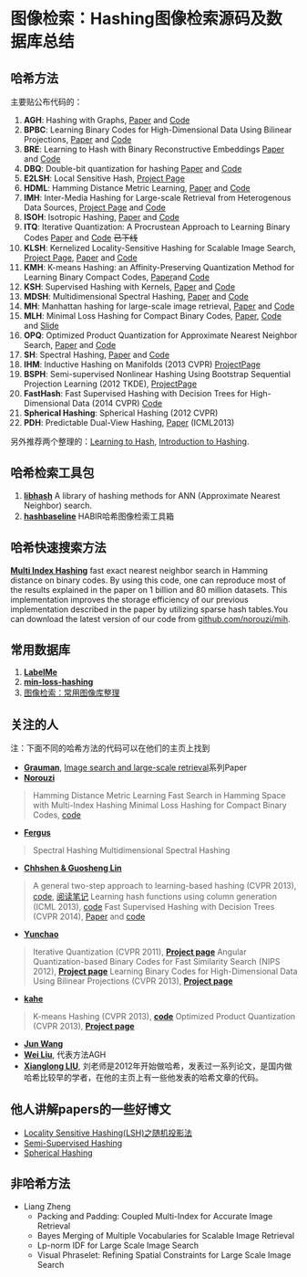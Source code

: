 # 图像检索：Hashing图像检索源码及数据库总结

## 哈希方法

主要贴公布代码的：

1. **AGH**: Hashing with Graphs, [Paper](http://machinelearning.wustl.edu/mlpapers/paper_files/ICML2011Liu_6.pdf) and [Code](http://www.ee.columbia.edu/~wliu/Anchor_Graph_Hash.zip)
2. **BPBC**: Learning Binary Codes for High-Dimensional Data Using Bilinear Projections, [Paper](https://www.unc.edu/~yunchao/papers/CVPR13.pdf) and [Code](https://www.unc.edu/~yunchao/bpbc.htm)
3. **BRE**: Learning to Hash with Binary Reconstructive Embeddings [Paper](http://www.cse.ohio-state.edu/~kulis/pubs/bre_nips.pdf) and [Code](http://www.cse.ohio-state.edu/~kulis/bre/bre.tar.gz)
4. **DBQ**: Double-bit quantization for hashing [Paper](http://cs.nju.edu.cn/lwj/paper/AAAI12_DBQ.pdf) and [Code](http://cs.nju.edu.cn/lwj/code/DBQ.rar)
5. **E2LSH**: Local Sensitive Hash, [Project Page](http://www.mit.edu/~andoni/LSH/)
6. **HDML**: Hamming Distance Metric Learning, [Paper](http://www.cs.toronto.edu/~norouzi/research/papers/hdml.pdf) and [Code](https://github.com/norouzi/hdml)
7. **IMH**: Inter-Media Hashing for Large-scale Retrieval from Heterogenous Data Sources, [Project Page](http://staff.itee.uq.edu.au/shenht/UQ_IMH) and [Code](http://staff.itee.uq.edu.au/shenht/UQ_IMH/imh.7z)
8. **ISOH**: Isotropic Hashing, [Paper](http://cs.nju.edu.cn/lwj/paper/NIPS12-IsoHash.pdf) and [Code](http://cs.nju.edu.cn/lwj/code/IsoHash.zip)
9. **ITQ**: Iterative Quantization: A Procrustean Approach to Learning Binary Codes [Paper](https://www.unc.edu/~yunchao/papers/CVPR11_a.pdf) and [Code](https://www.unc.edu/~yunchao/code/smallcode.zip) ~~已下线~~
10. **KLSH**: Kernelized Locality-Sensitive Hashing for Scalable Image Search, [Project Page](http://www.cse.ohio-state.edu/~kulis/klsh/klsh.htm), [Paper](http://www.cse.ohio-state.edu/~kulis/pubs/iccv_klsh.pdf) and [Code](http://www.cse.ohio-state.edu/~kulis/klsh/klsh_code.tar.gz)
11. **KMH**: K-means Hashing: an Affinity-Preserving Quantization Method for Learning Binary Compact Codes, [Paper](http://131.107.65.14/en-us/um/people/kahe/publications/cvpr13kmh.pdf)and [Code](http://131.107.65.14/en-us/um/people/kahe/cvpr13/matlab_KMH_release_v1.1.rar)
12. **KSH**: Supervised Hashing with Kernels, [Paper](http://www.ee.columbia.edu/~wliu/CVPR12_ksh.pdf) and [Code](http://www.ee.columbia.edu/~wliu/ksh_code.zip)
13. **MDSH**: Multidimensional Spectral Hashing, [Paper](http://people.csail.mit.edu/torralba/publications/msh_eccv12.pdf) and [Code](http://www.cs.huji.ac.il/~yweiss/export2.tar)
14. **MH**: Manhattan hashing for large-scale image retrieval, [Paper](http://cs.nju.edu.cn/lwj/paper/SIGIR12_MH.pdf) and [Code](http://cs.nju.edu.cn/lwj/code/MH.rar)
15. **MLH**: Minimal Loss Hashing for Compact Binary Codes, [Paper](http://www.cs.toronto.edu/~norouzi/research/papers/min_loss_hash.pdf), [Code](http://www.cs.toronto.edu/~norouzi/research/mlh/) and [Slide](http://www.cs.toronto.edu/~norouzi/research/slides/mlh-icml.ppt)
16. **OPQ**: Optimized Product Quantization for Approximate Nearest Neighbor Search, [Paper](http://131.107.65.14/en-us/um/people/kahe/publications/cvpr13opq.pdf) and [Code](http://131.107.65.14/en-us/um/people/kahe/cvpr13/matlab_OPQ_release_v1.1.rar)
17. **SH**: Spectral Hashing, [Paper](http://people.csail.mit.edu/torralba/publications/spectralhashing.pdf) and [Code](http://www.cs.huji.ac.il/~yweiss/SpectralHashing/sh.zip)
18. **IHM**: Inductive Hashing on Manifolds (2013 CVPR) [ProjectPage](http://cs.adelaide.edu.au/~chhshen/projects/inductive_hashing/)
19. **BSPH**: Semi-supervised Nonlinear Hashing Using Bootstrap Sequential Projection Learning (2012 TKDE), [ProjectPage](http://appsrv.cse.cuhk.edu.hk/~jkzhu/bnsplh/)
20. **FastHash**: Fast Supervised Hashing with Decision Trees for High-Dimensional Data (2014 CVPR) [Code](https://bitbucket.org/chhshen/fasthash)
21. **Spherical Hashing**: Spherical Hashing (2012 CVPR)
22. **PDH**: Predictable Dual-View Hashing, [Paper](http://www.umiacs.umd.edu/~jhchoi/paper/icml2013_pdh.pdf) (ICML2013)

另外推荐两个整理的：[Learning to Hash](http://cs.nju.edu.cn/lwj/L2H.html), [Introduction to Hashing](http://stoudemireyan32.wix.com/yanli#!introduction-to-hashing/c1z2j).

## 哈希检索工具包
1. [**libhash**](https://github.com/jiaxiang-wu/libhash) A library of hashing methods for ANN (Approximate Nearest Neighbor) search.
2. [**hashbaseline**](http://yongyuan.name/blog/habir-updated-to-version-2.html) HABIR哈希图像检索工具箱

## 哈希快速搜索方法

[**Multi Index Hashing**](http://www.cs.toronto.edu/~norouzi/research/mih/) fast exact nearest neighbor search in Hamming distance on binary codes. By using this code, one can reproduce most of the results explained in the paper on 1 billion and 80 million datasets. This implementation improves the storage efficiency of our previous implementation described in the paper by utilizing sparse hash tables.You can download the latest version of our code from [github.com/norouzi/mih](https://github.com/norouzi/mih).

## 常用数据库

1. [**LabelMe**](http://www.cs.toronto.edu/~norouzi/research/mlh/data/LabelMe_gist.mat)
2. [**min-loss-hashing**](https://github.com/willard-yuan/min-loss-hashing/tree/master/matlab)
3. [图像检索：常用图像库整理](http://yongyuan.name/blog/database-for-cbir.html)

## 关注的人

注：下面不同的哈希方法的代码可以在他们的主页上找到

- [**Grauman**](http://cs.nyu.edu/~fergus/pmwiki/pmwiki.php?n=PmWiki.Publications), [Image search and large-scale retrieval](https://www.cs.utexas.edu/~grauman/research/pubs-by-topic.html#Fast_similarity_search_and_image)系列Paper
- [**Norouzi**](http://www.cs.toronto.edu/~norouzi/)

> Hamming Distance Metric Learning
> Fast Search in Hamming Space with Multi-Index Hashing 
> Minimal Loss Hashing for Compact Binary Codes, [code](http://www.cs.toronto.edu/~norouzi/research/mlh/)

- [**Fergus**](http://cs.nyu.edu/~fergus/pmwiki/pmwiki.php?n=PmWiki.Publications)

> Spectral Hashing
> Multidimensional Spectral Hashing

- [**Chhshen & Guosheng Lin**](http://cs.adelaide.edu.au/~chhshen/notes.html)

> A general two-step approach to learning-based hashing (CVPR 2013), [code](https://bitbucket.org/guosheng/two-step-hashing), [阅读笔记](http://www.dreamingo.com:9999/blog/General%20Two%20Step%20Approach%20to%20Learning%20Ba)
> Learning hash functions using column generation (ICML 2013), [code](https://bitbucket.org/guosheng/column-generation-hashing)
> Fast Supervised Hashing with Decision Trees (CVPR 2014), [Paper](https://arxiv.org/pdf/1404.1561v1.pdf) and [code](https://bitbucket.org/chhshen/fasthash/)

- [**Yunchao**](https://www.unc.edu/~yunchao/)

> Iterative Quantization (CVPR 2011), [**Project page**](https://www.unc.edu/~yunchao/itq.htm) 
> Angular Quantization-based Binary Codes for Fast Similarity Search (NIPS 2012), [**Project page**](https://www.unc.edu/~yunchao/aqbc.htm) 
> Learning Binary Codes for High-Dimensional Data Using Bilinear Projections (CVPR 2013), [**Project page**](https://www.unc.edu/~yunchao/bpbc.htm)

- [**kahe**](http://research.microsoft.com/en-us/um/people/kahe/)

> K-means Hashing (CVPR 2013), [**code**](http://research.microsoft.com/en-us/um/people/kahe/cvpr13/matlab_KMH_release_v1.1.rar)
> Optimized Product Quantization (CVPR 2013), [**Project page**](http://research.microsoft.com/en-us/um/people/kahe/cvpr13/index.html)

- [**Jun Wang**](http://www.ee.columbia.edu/~jwang/)
- [**Wei Liu**](http://www.ee.columbia.edu/~wliu/), 代表方法AGH
- [**Xianglong LIU**](http://www.nlsde.buaa.edu.cn/~xlliu/), 刘老师是2012年开始做哈希，发表过一系列论文，是国内做哈希比较早的学者，在他的主页上有一些他发表的哈希文章的代码。

## 他人讲解papers的一些好博文

- [Locality Sensitive Hashing(LSH)之随机投影法](http://www.strongczq.com/2012/04/locality-sensitive-hashinglsh%E4%B9%8B%E9%9A%8F%E6%9C%BA%E6%8A%95%E5%BD%B1%E6%B3%95.html)
- [Semi-Supervised Hashing](http://www.dreamingo.com:9999/blog/Semi-Supervised_Hashing)
- [Spherical Hashing](http://blog.csdn.net/zwwkity/article/details/8565485?reload)

## 非哈希方法

- Liang Zheng
  - Packing and Padding: Coupled Multi-Index for Accurate Image Retrieval
  - Bayes Merging of Multiple Vocabularies for Scalable Image Retrieval
  - Lp-norm IDF for Large Scale Image Search
  - Visual Phraselet: Refining Spatial Constraints for Large Scale Image Search
